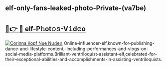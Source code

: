 ## elf-only-fans​-leaked-photo​-Private-(va7be)


# <h2><a href="https://mediaupload.pro?title=elf&ref=git">🔗👉 🔴 elf-P𝚑ot𝚘𝚜-V𝚒d𝚎o</a></h2>

[![Corinna Kopf Nue Nu𝚍e𝚜](https://i.imgur.com/0qMVB7G.gif)](https://mediaupload.pro?title=elf&ref=git)
Online-influencer-elf,known-for-publishing-dance-and-lifestyle-content,-including-performances-and-vlogs-on-social-media-platforms.Brilliant-ventriloquist-assistant-elf,celebrated-for-their-exceptional-abilities-and-accomplishments-in-assisting-ventriloquists.  